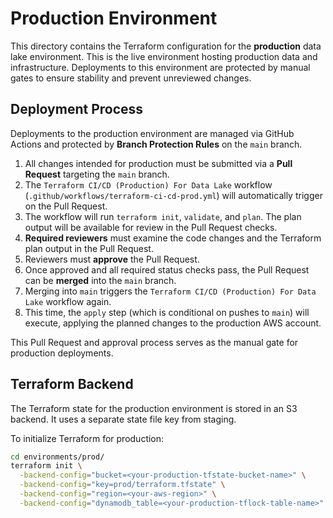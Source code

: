 # Production Environment

This directory contains the Terraform configuration for the **production** data lake environment. This is the live environment hosting production data and infrastructure. Deployments to this environment are protected by manual gates to ensure stability and prevent unreviewed changes.

## Deployment Process

Deployments to the production environment are managed via GitHub Actions and protected by **Branch Protection Rules** on the `main` branch.

1.  All changes intended for production must be submitted via a **Pull Request** targeting the `main` branch.
2.  The `Terraform CI/CD (Production) For Data Lake` workflow (`.github/workflows/terraform-ci-cd-prod.yml`) will automatically trigger on the Pull Request.
3.  The workflow will run `terraform init`, `validate`, and `plan`. The plan output will be available for review in the Pull Request checks.
4.  **Required reviewers** must examine the code changes and the Terraform plan output in the Pull Request.
5.  Reviewers must **approve** the Pull Request.
6.  Once approved and all required status checks pass, the Pull Request can be **merged** into the `main` branch.
7.  Merging into `main` triggers the `Terraform CI/CD (Production) For Data Lake` workflow again.
8.  This time, the `apply` step (which is conditional on pushes to `main`) will execute, applying the planned changes to the production AWS account.

This Pull Request and approval process serves as the manual gate for production deployments.

## Terraform Backend

The Terraform state for the production environment is stored in an S3 backend. It uses a separate state file key from staging.

To initialize Terraform for production:

```bash
cd environments/prod/
terraform init \
  -backend-config="bucket=<your-production-tfstate-bucket-name>" \
  -backend-config="key=prod/terraform.tfstate" \
  -backend-config="region=<your-aws-region>" \
  -backend-config="dynamodb_table=<your-production-tflock-table-name>"